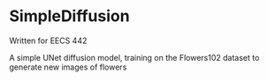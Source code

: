 # SimpleDiffusion
Written for EECS 442

A simple UNet diffusion model, training on the Flowers102 dataset to generate new images of flowers
